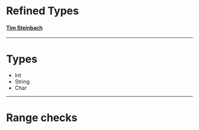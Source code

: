 # Refined Types

#### [Tim Steinbach](http://nequissimus.com)

---

# Types

- Int
- String
- Char

---

# Range checks


